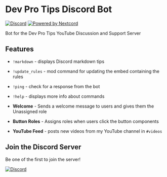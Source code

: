 # Dev Pro Tips Discord Bot

[![Discord](https://img.shields.io/discord/819650821314052106?color=7289DA&logo=discord&logoColor=white)](https://discord.gg/fPrdqh3Zfu "Dev Pro Tips Discussion & Support Server")
[![Powered by Nextcord](https://custom-icon-badges.herokuapp.com/badge/-Powered%20by%20Nextcord-0d1620?logo=nextcord)](https://github.com/nextcord/nextcord "Powered by Nextcord Python API Wrapper")

Bot for the Dev Pro Tips YouTube Discussion and Support Server

## Features

* `!markdown` - displays Discord markdown tips

* `!update_rules` - mod command for updating the embed containing the rules

* `!ping` - check for a response from the bot

* `!help` - displays more info about commands

* **Welcome** - Sends a welcome message to users and gives them the Unassigned role

* **Button Roles** - Assigns roles when users click the button components

* **YouTube Feed** - posts new videos from my YouTube channel in `#videos`

## Join the Discord Server

Be one of the first to join the server!

[![Discord](https://img.shields.io/discord/819650821314052106?color=%23738BD7&label=&logo=discord&logoColor=white&style=for-the-badge)](https://discord.gg/fPrdqh3Zfu)
